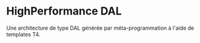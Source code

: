# HighPerformance DAL
Une architecture de type DAL générée par méta-programmation à l'aide de templates T4.
